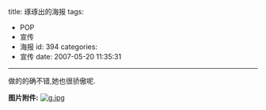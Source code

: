 title: 琢琢出的海报
tags:
  - POP
  - 宣传
  - 海报
id: 394
categories:
  - 宣传
date: 2007-05-20 11:35:31
---

做的的确不错,她也很骄傲呢.

**图片附件:**
[![g.jpg](//blog.foolbird.net/wp-content/uploads/2007/05/261_g.jpg)](http://www.foolbird.net/?attachment_id=215 "g.jpg")
